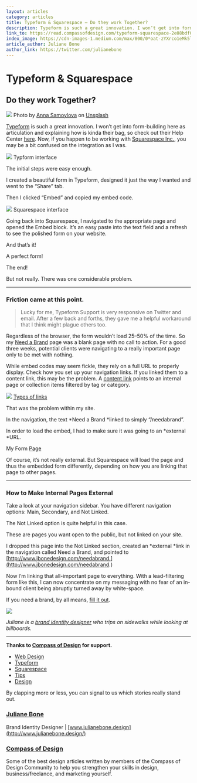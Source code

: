 ```yaml
---
layout: articles
category: articles
title: Typeform & Squarespace — Do they work Together?
description: Typeform is such a great innovation. I won’t get into form-building here as articulation and explaining how is kinda their bag, so check out their Help Center here. Now, if you happen to be working with Squarespace Inc., you may be a bit confused on the integration as I was.
link_to: https://read.compassofdesign.com/typeform-squarespace-2e08bdf05113
index_image: https://cdn-images-1.medium.com/max/800/0*oat-zYXrco1eMk5l.
article_author: Juliane Bone
author_link: https://twitter.com/julianebone
---
```

# Typeform & Squarespace

## Do they work Together?

![](https://cdn-images-1.medium.com/max/800/0*oat-zYXrco1eMk5l.)
<span class="figcaption_hack">Photo by [Anna
Samoylova](https://unsplash.com/@hagalnaud?utm_source=medium&utm_medium=referral)
on [Unsplash](https://unsplash.com/?utm_source=medium&utm_medium=referral)</span>

[Typeform](https://medium.com/@typeform) is such a great innovation. I won’t get
into form-building here as articulation and explaining how is kinda their bag,
so check out their Help Center
[here](https://www.typeform.com/help/my-1st-typeform/). Now, if you happen to be
working with [Squarespace Inc.](https://medium.com/@squarespace), you may be a
bit confused on the integration as I was.

![](https://cdn-images-1.medium.com/max/600/1*y8PLBeoKESZdKM9RBoe0oA.png)
<span class="figcaption_hack">Typform interface</span>

The initial steps were easy enough.

I created a beautiful form in Typeform, designed it just the way I wanted and
went to the “Share” tab.

Then I clicked “Embed” and copied my embed code.

![](https://cdn-images-1.medium.com/max/600/1*FSBFleq_T9yR7fVHxCzAsA.png)
<span class="figcaption_hack">Squarespace interface</span>

Going back into Squarespace, I navigated to the appropriate page and opened the
Embed block. It’s an easy paste into the text field and a refresh to see the
polished form on your website.

And that’s it!

A perfect form!

The end!

But not really. There was one considerable problem.

*****

### Friction came at this point.

> Lucky for me, Typeform Support is very responsive on Twitter and email. After a
> few back and forths, they gave me a helpful workaround that I think might plague
others too.

Regardless of the browser, the form wouldn’t load 25–50% of the time. So my
[Need a Brand](http://www.jbonedesign.com/needabrand) page was a blank page with
no call to action. For a good three weeks, potential clients were navigating to
a really important page only to be met with nothing.

While embed codes may seem fickle, they rely on a full URL to properly display.
Check how you set up your navigation links. If you linked them to a content
link, this may be the problem. A [content
link](https://support.squarespace.com/hc/en-us/articles/206232858#toc-content-tab---link-to-your-site-s-content)
points to an internal page or collection items filtered by tag or category.

![](https://cdn-images-1.medium.com/max/800/1*VO1TrCIYDbspn2tqTO5ekg.png)
<span class="figcaption_hack">[Types of
links](https://support.squarespace.com/hc/en-us/articles/206232858#toc-content-tab---link-to-your-site-s-content)</span>

That was the problem within my site.

In the navigation, the text *Need a Brand *linked to simply “/needabrand”.

In order to load the embed, I had to make sure it was going to an *external
*URL.

<span class="figcaption_hack">My Form [Page](http://www.jbonedesign.com/needabrand)</span>

Of course, it’s not really external. But Squarespace will load the page and thus
the embedded form differently, depending on how you are linking that page to
other pages.

*****

### How to Make Internal Pages External

Take a look at your navigation sidebar. You have different navigation options:
Main, Secondary, and Not Linked.

The Not Linked option is quite helpful in this case.

These are pages you want open to the public, but not linked on your site.

I dropped this page into the Not Linked section, created an *external *link in
the navigation called Need a Brand, and pointed to
[http://www.jbonedesign.com/needabrand.](http://www.jbonedesign.com/needabrand.)

Now I’m linking that all-important page to everything. With a lead-filtering
form like this, I can now concentrate on my messaging with no fear of an
in-bound client being abruptly turned away by white-space.

If you need a brand, by all means, [fill it
out](http://www.jbonedesign.com/needabrand).

![](https://cdn-images-1.medium.com/max/800/1*fLJ036hxv6WnC2RfweCzzw.png)

*Juliane is a *[brand identity designer](http://www.julianebone.design/)* who
trips on sidewalks while looking at billboards.*

*****

**Thanks to **[Compass of Design](http://compassofdesign.com/)** for support.**

* [Web Design](https://read.compassofdesign.com/tagged/web-design?source=post)
* [Typeform](https://read.compassofdesign.com/tagged/typeform?source=post)
* [Squarespace](https://read.compassofdesign.com/tagged/squarespace?source=post)
* [Tips](https://read.compassofdesign.com/tagged/tips?source=post)
* [Design](https://read.compassofdesign.com/tagged/design?source=post)

By clapping more or less, you can signal to us which stories really stand out.

### [Juliane Bone](https://read.compassofdesign.com/@julianebone)

Brand Identity Designer |
[www.julianebone.design](http://www.julianebone.design/)

### [Compass of Design](https://read.compassofdesign.com/?source=footer_card)

Some of the best design articles written by members of the Compass of Design
Community to help you strengthen your skills in design, business/freelance, and
marketing yourself.
